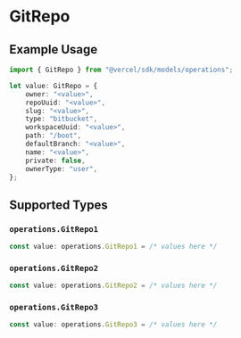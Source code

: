 # GitRepo

## Example Usage

```typescript
import { GitRepo } from "@vercel/sdk/models/operations";

let value: GitRepo = {
    owner: "<value>",
    repoUuid: "<value>",
    slug: "<value>",
    type: "bitbucket",
    workspaceUuid: "<value>",
    path: "/boot",
    defaultBranch: "<value>",
    name: "<value>",
    private: false,
    ownerType: "user",
};
```

## Supported Types

### `operations.GitRepo1`

```typescript
const value: operations.GitRepo1 = /* values here */
```

### `operations.GitRepo2`

```typescript
const value: operations.GitRepo2 = /* values here */
```

### `operations.GitRepo3`

```typescript
const value: operations.GitRepo3 = /* values here */
```


